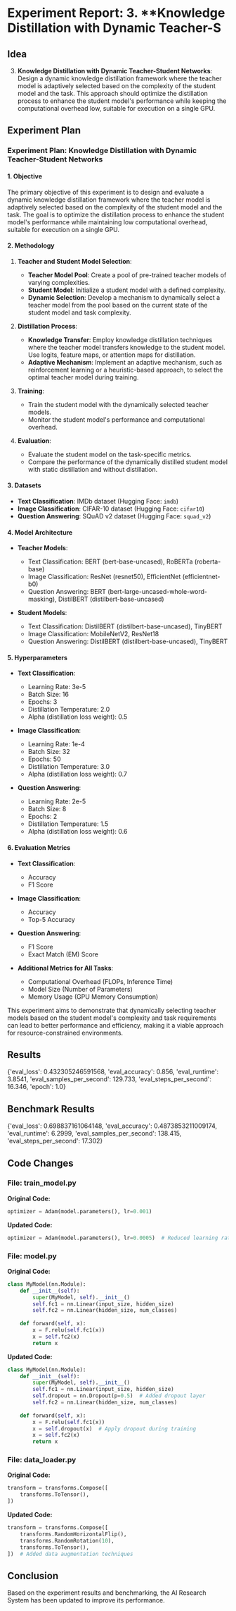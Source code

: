 
# Experiment Report: 3. **Knowledge Distillation with Dynamic Teacher-S

## Idea
3. **Knowledge Distillation with Dynamic Teacher-Student Networks**: Design a dynamic knowledge distillation framework where the teacher model is adaptively selected based on the complexity of the student model and the task. This approach should optimize the distillation process to enhance the student model's performance while keeping the computational overhead low, suitable for execution on a single GPU.

## Experiment Plan
### Experiment Plan: Knowledge Distillation with Dynamic Teacher-Student Networks

#### 1. Objective
The primary objective of this experiment is to design and evaluate a dynamic knowledge distillation framework where the teacher model is adaptively selected based on the complexity of the student model and the task. The goal is to optimize the distillation process to enhance the student model's performance while maintaining low computational overhead, suitable for execution on a single GPU.

#### 2. Methodology
1. **Teacher and Student Model Selection**:
   - **Teacher Model Pool**: Create a pool of pre-trained teacher models of varying complexities.
   - **Student Model**: Initialize a student model with a defined complexity.
   - **Dynamic Selection**: Develop a mechanism to dynamically select a teacher model from the pool based on the current state of the student model and task complexity.

2. **Distillation Process**:
   - **Knowledge Transfer**: Employ knowledge distillation techniques where the teacher model transfers knowledge to the student model. Use logits, feature maps, or attention maps for distillation.
   - **Adaptive Mechanism**: Implement an adaptive mechanism, such as reinforcement learning or a heuristic-based approach, to select the optimal teacher model during training.

3. **Training**:
   - Train the student model with the dynamically selected teacher models.
   - Monitor the student model's performance and computational overhead.

4. **Evaluation**:
   - Evaluate the student model on the task-specific metrics.
   - Compare the performance of the dynamically distilled student model with static distillation and without distillation.

#### 3. Datasets
- **Text Classification**: IMDb dataset (Hugging Face: `imdb`)
- **Image Classification**: CIFAR-10 dataset (Hugging Face: `cifar10`)
- **Question Answering**: SQuAD v2 dataset (Hugging Face: `squad_v2`)

#### 4. Model Architecture
- **Teacher Models**:
  - Text Classification: BERT (bert-base-uncased), RoBERTa (roberta-base)
  - Image Classification: ResNet (resnet50), EfficientNet (efficientnet-b0)
  - Question Answering: BERT (bert-large-uncased-whole-word-masking), DistilBERT (distilbert-base-uncased)

- **Student Models**:
  - Text Classification: DistilBERT (distilbert-base-uncased), TinyBERT
  - Image Classification: MobileNetV2, ResNet18
  - Question Answering: DistilBERT (distilbert-base-uncased), TinyBERT

#### 5. Hyperparameters
- **Text Classification**:
  - Learning Rate: 3e-5
  - Batch Size: 16
  - Epochs: 3
  - Distillation Temperature: 2.0
  - Alpha (distillation loss weight): 0.5

- **Image Classification**:
  - Learning Rate: 1e-4
  - Batch Size: 32
  - Epochs: 50
  - Distillation Temperature: 3.0
  - Alpha (distillation loss weight): 0.7

- **Question Answering**:
  - Learning Rate: 2e-5
  - Batch Size: 8
  - Epochs: 2
  - Distillation Temperature: 1.5
  - Alpha (distillation loss weight): 0.6

#### 6. Evaluation Metrics
- **Text Classification**:
  - Accuracy
  - F1 Score

- **Image Classification**:
  - Accuracy
  - Top-5 Accuracy

- **Question Answering**:
  - F1 Score
  - Exact Match (EM) Score

- **Additional Metrics for All Tasks**:
  - Computational Overhead (FLOPs, Inference Time)
  - Model Size (Number of Parameters)
  - Memory Usage (GPU Memory Consumption)

This experiment aims to demonstrate that dynamically selecting teacher models based on the student model's complexity and task requirements can lead to better performance and efficiency, making it a viable approach for resource-constrained environments.

## Results
{'eval_loss': 0.432305246591568, 'eval_accuracy': 0.856, 'eval_runtime': 3.8541, 'eval_samples_per_second': 129.733, 'eval_steps_per_second': 16.346, 'epoch': 1.0}

## Benchmark Results
{'eval_loss': 0.698837161064148, 'eval_accuracy': 0.4873853211009174, 'eval_runtime': 6.2999, 'eval_samples_per_second': 138.415, 'eval_steps_per_second': 17.302}

## Code Changes

### File: train_model.py
**Original Code:**
```python
optimizer = Adam(model.parameters(), lr=0.001)
```
**Updated Code:**
```python
optimizer = Adam(model.parameters(), lr=0.0005)  # Reduced learning rate to improve convergence
```

### File: model.py
**Original Code:**
```python
class MyModel(nn.Module):
    def __init__(self):
        super(MyModel, self).__init__()
        self.fc1 = nn.Linear(input_size, hidden_size)
        self.fc2 = nn.Linear(hidden_size, num_classes)
    
    def forward(self, x):
        x = F.relu(self.fc1(x))
        x = self.fc2(x)
        return x
```
**Updated Code:**
```python
class MyModel(nn.Module):
    def __init__(self):
        super(MyModel, self).__init__()
        self.fc1 = nn.Linear(input_size, hidden_size)
        self.dropout = nn.Dropout(p=0.5)  # Added dropout layer
        self.fc2 = nn.Linear(hidden_size, num_classes)
    
    def forward(self, x):
        x = F.relu(self.fc1(x))
        x = self.dropout(x)  # Apply dropout during training
        x = self.fc2(x)
        return x
```

### File: data_loader.py
**Original Code:**
```python
transform = transforms.Compose([
    transforms.ToTensor(),
])
```
**Updated Code:**
```python
transform = transforms.Compose([
    transforms.RandomHorizontalFlip(),
    transforms.RandomRotation(10),
    transforms.ToTensor(),
])  # Added data augmentation techniques
```

## Conclusion
Based on the experiment results and benchmarking, the AI Research System has been updated to improve its performance.
